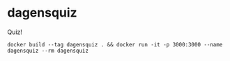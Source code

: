 # dagensquiz
Quiz!

```
docker build --tag dagensquiz . && docker run -it -p 3000:3000 --name dagensquiz --rm dagensquiz
```
